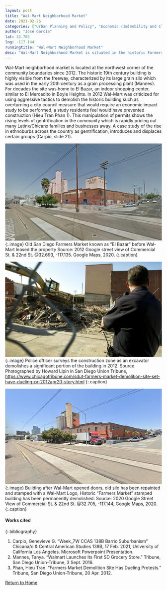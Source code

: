 ```yaml
---
layout: post
title: "Wal-Mart Neighborhood Market"
date: 2021-02-26
categories: ["Urban Planning and Policy", "Economic (Im)mobility and Class"]
author: "José García"
lat: 32.705
lng: -117.144
runningtitle: "Wal-Mart Neighborhood Market"
desc: "Wal-Mart Neighborhood Market is situated in the historic Farmers Market building that formerly housed an indoor market known as “El Bazar”, a staple memory of the community."
---
```

Wal-Mart neighborhood market is located at the northwest corner of the community boundaries since 2012. The historic 19th century building is highly visible from the freeway, characterized by its large grain silo which was used in the early 20th century as a grain processing plant (Mannes). For decades the site was home to El Bazar, an indoor shopping center, similar to El Mercadito in Boyle Heights. In 2012 Wal-Mart was criticized for using aggressive tactics to demolish the historic building such as overturning a city council measure that would require an economic impact study to be performed, a study residents feel would have prevented construction (Hieu Tran Phan 1). This manipulation of permits shows the rising levels of gentrification in the community which is rapidly pricing out many Latinx/Chicanx families and businesses away. A case study of the rise in ethnoburbs across the country as gentrification, introduces and displaces certain groups (Carpio, slide 21).

![El Bazar](images/Walmart_Pin4_Image1.jpg)
   {:.image} 
Old San Diego Farmers Market known as “El Bazar” before Wal-Mart leased the property Source: 2012 Google street view of Commercial St. & 22nd St. @32.693, -117.135.  Google Maps, 2020.
   {:.caption} 

![Demolition](images/Walmart_Pin4_Image2.jpg)
   {:.image} 
Police officer surveys the construction zone as an excavator demolishes a significant portion of the building in 2012. Source: Photographed by Howard Lipin in San Diego Union Tribune, https://www.chicagotribune.com/sdut-farmers-market-demolition-site-set-have-dueling-pr-2012apr20-story.html
   {:.caption} 

![Wal-Mart Neighborhood Market](images/Walmart_Pin4_Image3.jpg)
   {:.image} 
Building after Wal-Mart opened doors, old silo has been repainted and stamped with a Wal-Mart Logo, Historic “Farmers Market” stamped building has been permanently demolished.  	Source: 2020 Google Street View of Commercial St. & 22nd St. @32.705, -117.144, Google Maps, 2020.
   {:.caption} 

#### Works cited

{:.bibliography}
1. Carpio, Genevieve G. “Week_7W CCAS 138B Barrio Suburbanism” Chicana/o & Central American Studies 138B, 17 Feb. 2021, University of California Los Angeles. Microsoft Powerpoint Presentation.
2. Mannes, Tanya. “Walmart Launches Its First SD Grocery Store.” Tribune, San Diego Union-Tribune, 3 Sept. 2016.
3. Phan, Hieu Tran. “Farmers Market Demolition Site Has Dueling Protests.” Tribune, San Diego Union-Tribune, 20 Apr. 2012.

[Return to Home](https://uclachicanxstudies.github.io/BarrioSuburbanisms/)
